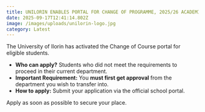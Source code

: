 ```yaml
---
title: UNILORIN ENABLES PORTAL FOR CHANGE OF PROGRAMME, 2025/26 ACADEMIC SESSION
date: 2025-09-17T12:41:14.802Z
image: /images/uploads/unilorin-logo.jpg
category: Latest
---
```

The University of Ilorin has activated the Change of Course portal for eligible students.

* **Who can apply?** Students who did not meet the requirements to proceed in their current department.
* **Important Requirement:** You **must first get approval** from the department you wish to transfer into.
* **How to apply:** Submit your application via the official school portal.

Apply as soon as possible to secure your place.